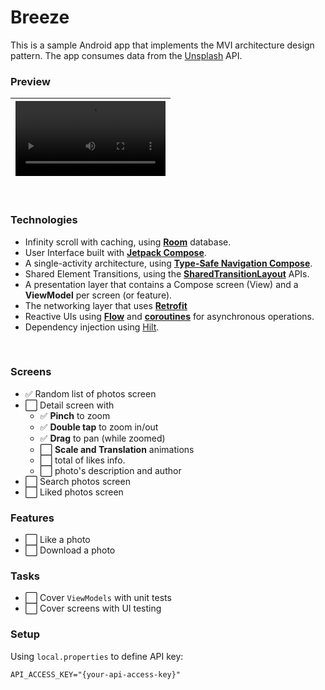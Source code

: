# Breeze
This is a sample Android app that implements the MVI architecture design pattern. The app consumes data from the [Unsplash](https://unsplash.com/documentation#getting-started) API.

### Preview

| <video width="240" src="https://github.com/PauloHInocencio/Breeze/assets/7839629/5db44515-3782-4967-9c09-e42a827c36fd" /> |
|---------------------------------------------------------------------------------------------------------------------------|


<br/>

### Technologies

*   Infinity scroll with caching, using **[Room](https://developer.android.com/training/data-storage/room)** database. 
*   User Interface built with **[Jetpack Compose](https://developer.android.com/jetpack/compose)**.
*   A single-activity architecture, using **[Type-Safe Navigation Compose](https://developer.android.com/jetpack/androidx/releases/navigation#2.8.0-alpha08)**.
*   Shared Element Transitions, using the **[SharedTransitionLayout](https://developer.android.com/develop/ui/compose/animation/shared-elements)** APIs.
*   A presentation layer that contains a Compose screen (View) and a **ViewModel** per screen (or feature).
*   The networking layer that uses **[Retrofit](https://square.github.io/retrofit/)**
*   Reactive UIs using **[Flow](https://developer.android.com/kotlin/flow)** and **[coroutines](https://kotlinlang.org/docs/coroutines-overview.html)** for asynchronous operations.
*   Dependency injection using [Hilt](https://developer.android.com/training/dependency-injection/hilt-android).


<br/>


### Screens

- :white_check_mark: Random list of photos screen
- :white_large_square: Detail screen with
  - :white_check_mark: **Pinch** to zoom
  - :white_check_mark: **Double tap** to zoom in/out
  - :white_check_mark: **Drag** to pan (while zoomed)
  - :white_large_square: **Scale and Translation** animations
  - :white_large_square: total of likes info.
  - :white_large_square: photo's description and author
- :white_large_square: Search photos screen
- :white_large_square: Liked photos screen

### Features

- :white_large_square: Like a photo
- :white_large_square: Download a photo

### Tasks

- :white_large_square: Cover `ViewModels` with unit tests
- :white_large_square: Cover screens with UI testing


### Setup

Using `local.properties` to define API key:

```properties
API_ACCESS_KEY="{your-api-access-key}"
```
